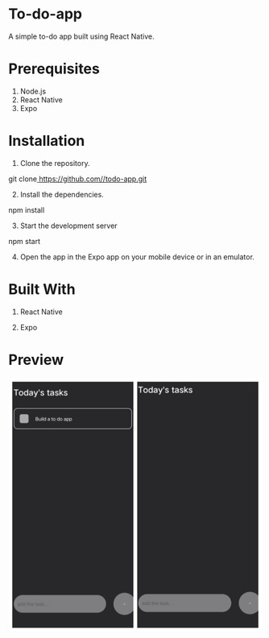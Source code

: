 # To-do-app

A simple to-do app built using React Native.

# Prerequisites

1) Node.js
2) React Native
3) Expo

# Installation

1) Clone the repository.

 git clone[ https://github.com/<username>/todo-app.git](https://github.com/JoelJoshi2002/To-do-app)

  
2) Install the dependencies.
  
 npm install

3) Start the development server
  
npm start

4) Open the app in the Expo app on your mobile device or in an emulator.
  
# Built With
  
1) React Native

2) Expo

# Preview

![image](https://github.com/JoelJoshi2002/To-do-app/blob/main/screens/Blank%202%20Grids%20Collage.png)
